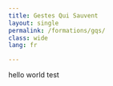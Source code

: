 ```yaml
---
title: Gestes Qui Sauvent
layout: single
permalink: /formations/gqs/
class: wide
lang: fr

---
```

hello world
test